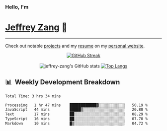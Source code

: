 
### Hello, I'm 
# [Jeffrey Zang](https://www.linkedin.com/in/jeffreyzang/) 🦀

---

Check out notable [projects](https://jeffz.dev/projects) and my [resume](https://jeffz.dev/resume) on my [personal website](https://jeffz.dev/).

<div align = 'center'>

[![GitHub Streak](https://github-readme-streak-stats.herokuapp.com/?user=jeffrey-zang&theme=tokyonight)](https://git.io/streak-stats)
<br></br>
![jeffrey-zang's GitHub stats](https://github-readme-stats.vercel.app/api?username=jeffrey-zang&show_icons=true&theme=tokyonight&hide_rank=true&hide=stars) 
[![Top Langs](https://github-readme-stats.vercel.app/api/top-langs/?username=jeffrey-zang&hide=ShaderLab,HLSL&layout=compact&theme=tokyonight)](https://github.com/anuraghazra/github-readme-stats)

</div>

## 📊 &nbsp;Weekly Development Breakdown
<!--START_SECTION:waka-->

```txt
Total Time: 3 hrs 34 mins

Processing   1 hr 47 mins    ████████████▓░░░░░░░░░░░░   50.19 %
JavaScript   44 mins         █████▒░░░░░░░░░░░░░░░░░░░   20.88 %
Text         17 mins         ██░░░░░░░░░░░░░░░░░░░░░░░   08.29 %
TypeScript   16 mins         ██░░░░░░░░░░░░░░░░░░░░░░░   07.70 %
Markdown     10 mins         █▒░░░░░░░░░░░░░░░░░░░░░░░   04.72 %
```

<!--END_SECTION:waka-->

